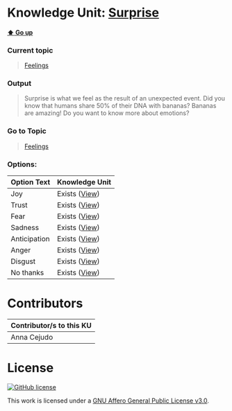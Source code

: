 # Knowledge Unit: [Surprise](../../knowledge_units/feelings/surprise.md)

#### [:arrow_up: Go up](../../topics/feelings.md)
### Current topic
> [Feelings](../../topics/feelings.md)
### Output
> Surprise is what we feel as the result of an unexpected event. Did you know that humans share 50% of their DNA with bananas? Bananas are amazing! Do you want to know more about emotions?
### Go to Topic
> [Feelings](../../topics/feelings.md)

### Options: 

| Option Text | Knowledge Unit |
| - | - |  
| Joy  |  Exists ([View](../../knowledge_units/feelings/joy.md))  |  
| Trust  |  Exists ([View](../../knowledge_units/feelings/trust.md))  |  
| Fear  |  Exists ([View](../../knowledge_units/feelings/fear.md))  |  
| Sadness  |  Exists ([View](../../knowledge_units/feelings/sadness.md))  |  
| Anticipation  |  Exists ([View](../../knowledge_units/feelings/anticipation.md))  |  
| Anger  |  Exists ([View](../../knowledge_units/feelings/anger.md))  |  
| Disgust  |  Exists ([View](../../knowledge_units/feelings/disgust.md))  |  
| No thanks  |  Exists ([View](../../knowledge_units/feelings/no-thanks.md))  | 

# Contributors

| Contributor/s to this KU |
| - | 
| Anna Cejudo |

# License
[![GitHub license](https://img.shields.io/github/license/inbrainz/cerebro)](https://github.com/inbrainz/cerebro/blob/master/LICENSE)

This work is licensed under a [GNU Affero General Public License v3.0](https://www.gnu.org/licenses/agpl-3.0.txt).